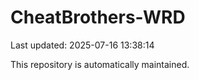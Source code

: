 # CheatBrothers-WRD

Last updated: 2025-07-16 13:38:14

This repository is automatically maintained.
